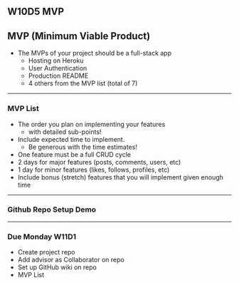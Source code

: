 ## W10D5 MVP

## MVP (Minimum Viable Product)

+ The MVPs of your project should be a full-stack app
  + Hosting on Heroku
  + User Authentication
  + Production README
  + 4 others from the MVP list (total of 7)
---

### MVP List
+ The order you plan on implementing your features 
  - with detailed sub-points!
+ Include expected time to implement. 
  - Be generous with the time estimates!
+ One feature must be a full CRUD cycle
+ 2 days for major features (posts, comments, users, etc)
+ 1 day for minor features (likes, follows, profiles, etc)
+ Include bonus (stretch) features that you will implement given enough time
---

### Github Repo Setup Demo 

---

### Due Monday W11D1
* Create project repo
* Add advisor as Collaborator on repo
* Set up GitHub wiki on repo
* MVP List 